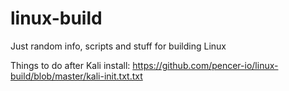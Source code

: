 # linux-build
Just random info, scripts and stuff for building Linux

Things to do after Kali install: https://github.com/pencer-io/linux-build/blob/master/kali-init.txt.txt
